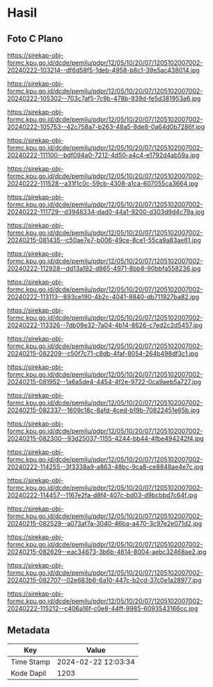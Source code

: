 # Hasil

## Foto C Plano

https://sirekap-obj-formc.kpu.go.id/dcde/pemilu/pdpr/12/05/10/20/07/1205102007002-20240222-103214--df6d58f5-1deb-4958-b8c1-39e5ac438014.jpg

https://sirekap-obj-formc.kpu.go.id/dcde/pemilu/pdpr/12/05/10/20/07/1205102007002-20240222-105302--703c7af5-7c9b-478b-939d-fe5d381953a6.jpg

https://sirekap-obj-formc.kpu.go.id/dcde/pemilu/pdpr/12/05/10/20/07/1205102007002-20240222-105753--42c758a7-b263-48a5-8de8-0a64d0b7286f.jpg

https://sirekap-obj-formc.kpu.go.id/dcde/pemilu/pdpr/12/05/10/20/07/1205102007002-20240222-111100--bdf094a0-7212-4d50-a4c4-e1792d4ab59a.jpg

https://sirekap-obj-formc.kpu.go.id/dcde/pemilu/pdpr/12/05/10/20/07/1205102007002-20240222-111528--a31f1c0c-59cb-4308-a1ca-607055ca3664.jpg

https://sirekap-obj-formc.kpu.go.id/dcde/pemilu/pdpr/12/05/10/20/07/1205102007002-20240222-111729--d3948334-dad0-44a1-9200-d303d9d4c79a.jpg

https://sirekap-obj-formc.kpu.go.id/dcde/pemilu/pdpr/12/05/10/20/07/1205102007002-20240215-081435--c50ae7e7-b006-49ce-8ce1-55ca9a83ae61.jpg

https://sirekap-obj-formc.kpu.go.id/dcde/pemilu/pdpr/12/05/10/20/07/1205102007002-20240222-112928--dd13a192-d865-4971-8bb8-90bbfa558236.jpg

https://sirekap-obj-formc.kpu.go.id/dcde/pemilu/pdpr/12/05/10/20/07/1205102007002-20240222-113113--893ce190-4b2c-4041-8840-db711927ba82.jpg

https://sirekap-obj-formc.kpu.go.id/dcde/pemilu/pdpr/12/05/10/20/07/1205102007002-20240222-113326--7db09e32-7a04-4b14-8626-c7ed2c2d5457.jpg

https://sirekap-obj-formc.kpu.go.id/dcde/pemilu/pdpr/12/05/10/20/07/1205102007002-20240215-082209--c50f7c71-c8db-4faf-8054-264b498df3c1.jpg

https://sirekap-obj-formc.kpu.go.id/dcde/pemilu/pdpr/12/05/10/20/07/1205102007002-20240215-081952--1a6a5de4-4454-4f2e-9722-0ca9aeb5a727.jpg

https://sirekap-obj-formc.kpu.go.id/dcde/pemilu/pdpr/12/05/10/20/07/1205102007002-20240215-082337--1609c18c-8afd-4ced-b19b-70822451e65b.jpg

https://sirekap-obj-formc.kpu.go.id/dcde/pemilu/pdpr/12/05/10/20/07/1205102007002-20240215-082300--93d25037-1155-4244-bb44-4fbe494242f4.jpg

https://sirekap-obj-formc.kpu.go.id/dcde/pemilu/pdpr/12/05/10/20/07/1205102007002-20240222-114255--3f3338a9-a863-48bc-9ca8-ce8848ae4e7c.jpg

https://sirekap-obj-formc.kpu.go.id/dcde/pemilu/pdpr/12/05/10/20/07/1205102007002-20240222-114457--1167e2fa-d8f4-407c-bd03-d9bcbbd7c64f.jpg

https://sirekap-obj-formc.kpu.go.id/dcde/pemilu/pdpr/12/05/10/20/07/1205102007002-20240215-082529--a073af7a-3040-46ba-a470-3c97e2e071d2.jpg

https://sirekap-obj-formc.kpu.go.id/dcde/pemilu/pdpr/12/05/10/20/07/1205102007002-20240215-082629--eac34673-3b6b-4614-8004-aebc32468ae2.jpg

https://sirekap-obj-formc.kpu.go.id/dcde/pemilu/pdpr/12/05/10/20/07/1205102007002-20240215-082707--02e683b6-6a10-447c-b2cd-37c0e1a28977.jpg

https://sirekap-obj-formc.kpu.go.id/dcde/pemilu/pdpr/12/05/10/20/07/1205102007002-20240222-115212--c406a16f-c0e8-44ff-9985-6093543166cc.jpg


## Metadata

| Key        | Value               |
| ---------- | ------------------- |
| Time Stamp | 2024-02-22 12:03:34 |
| Kode Dapil | 1203                |



